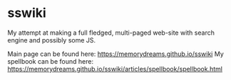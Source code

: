 # sswiki
My attempt at making a full fledged, multi-paged web-site with search engine and possibly some JS. 

Main page can be found here: https://memorydreams.github.io/sswiki
My spellbook can be found here: https://memorydreams.github.io/sswiki/articles/spellbook/spellbook.html
